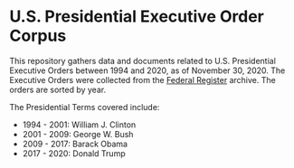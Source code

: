 # U.S. Presidential Executive Order Corpus

This repository gathers data and documents related to U.S. Presidential Executive Orders between 1994 and 2020, as of November 30, 2020. 
The Executive Orders were collected from the [Federal Register](https://www.federalregister.gov/presidential-documents/executive-orders "Federal Register") archive. The orders are sorted by year.

The Presidential Terms covered include:  
- 1994 - 2001: William J. Clinton  
- 2001 - 2009: George W. Bush  
- 2009 - 2017: Barack Obama
- 2017 - 2020: Donald Trump  

